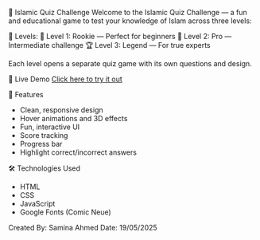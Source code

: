 🕌 Islamic Quiz Challenge
Welcome to the Islamic Quiz Challenge — a fun and educational game to test your knowledge of Islam across three levels:

🔢 Levels:
🌟 Level 1: Rookie — Perfect for beginners
💪 Level 2: Pro — Intermediate challenge
🏆 Level 3: Legend — For true experts

Each level opens a separate quiz game with its own questions and design.

📂 Live Demo
[Click here to try it out](https://wwwsamina.github.io/IslamicQuizes/)

🚀 Features
- Clean, responsive design
- Hover animations and 3D effects
- Fun, interactive UI
- Score tracking
- Progress bar
- Highlight correct/incorrect answers

🛠️ Technologies Used
- HTML
- CSS
- JavaScript
- Google Fonts (Comic Neue)

Created By: Samina Ahmed
Date: 19/05/2025
